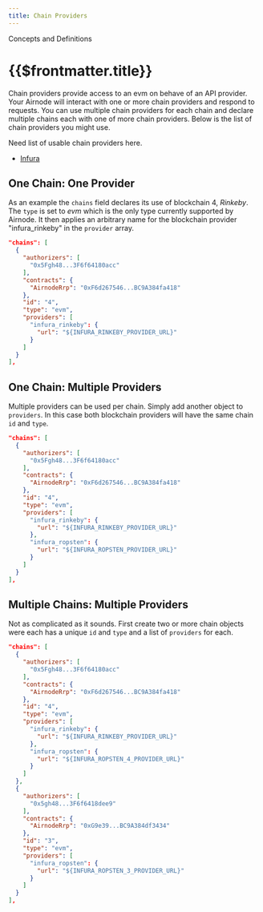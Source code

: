 ```yaml
---
title: Chain Providers
---
```


<TitleSpan>Concepts and Definitions</TitleSpan>

# {{$frontmatter.title}}

<TocHeader />
<TOC class="table-of-contents" :include-level="[2,3]" />

Chain providers provide access to an evm on behave of an API provider. Your Airnode will interact with one or more chain providers and respond to requests. You can use multiple chain providers for each chain and declare multiple chains each with one of more chain providers. Below is the list of chain providers  you might use.

<Fix>Need list of usable chain providers here.</Fix>
- [Infura](https://infura.io)

## One Chain: One Provider

As an example the `chains` field declares its use of blockchain 4, _Rinkeby_. The `type` is set to _evm_ which is the only type currently supported by Airnode. It then applies an arbitrary name for the blockchain provider "infura_rinkeby" in the `provider` array.

```json
"chains": [
  {
    "authorizers": [
      "0x5Fgh48...3F6f64180acc"
    ],
    "contracts": {
      "AirnodeRrp": "0xF6d267546...BC9A384fa418"
    },
    "id": "4",
    "type": "evm",
    "providers": [
      "infura_rinkeby": {
        "url": "${INFURA_RINKEBY_PROVIDER_URL}"
      }
    ]
  }
],
```

## One Chain: Multiple Providers

Multiple providers can be used per chain. Simply add another object to `providers`. In this case both blockchain providers will have the same chain `id` and `type`.

```json
"chains": [
  {
    "authorizers": [
      "0x5Fgh48...3F6f64180acc"
    ],
    "contracts": {
      "AirnodeRrp": "0xF6d267546...BC9A384fa418"
    },
    "id": "4",
    "type": "evm",
    "providers": [
      "infura_rinkeby": {
        "url": "${INFURA_RINKEBY_PROVIDER_URL}"
      },
      "infura_ropsten": {
        "url": "${INFURA_ROPSTEN_PROVIDER_URL}"
      }
    ]
  }
],
```

## Multiple Chains: Multiple Providers

Not as complicated as it sounds. First create two or more chain objects were each has a unique `id` and `type` and a list of `providers` for each.

```json
"chains": [
  {
    "authorizers": [
      "0x5Fgh48...3F6f64180acc"
    ],
    "contracts": {
      "AirnodeRrp": "0xF6d267546...BC9A384fa418"
    },
    "id": "4",
    "type": "evm",
    "providers": [
      "infura_rinkeby": {
        "url": "${INFURA_RINKEBY_PROVIDER_URL}"
      },
      "infura_ropsten": {
        "url": "${INFURA_ROPSTEN_4_PROVIDER_URL}"
      }
    ]
  },
  {
    "authorizers": [
      "0x5gh48...3F6f6418dee9"
    ],
    "contracts": {
      "AirnodeRrp": "0xG9e39...BC9A384df3434"
    },
    "id": "3",
    "type": "evm",
    "providers": [
      "infura_ropsten": {
        "url": "${INFURA_ROPSTEN_3_PROVIDER_URL}"
      }
    ]
  }
],
```
